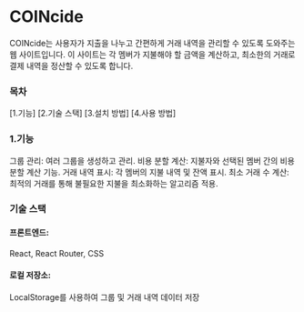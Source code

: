 # COINcide
COINcide는 사용자가 지출을 나누고 간편하게 거래 내역을 관리할 수 있도록 도와주는 웹 사이트입니다. 이 사이트는 각 멤버가 지불해야 할 금액을 계산하고, 최소한의 거래로 결제 내역을 정산할 수 있도록 합니다.


### 목차
[1.기능]
[2.기술 스택]
[3.설치 방법]
[4.사용 방법]


### 1.기능
그룹 관리: 여러 그룹을 생성하고 관리.
비용 분할 계산: 지불자와 선택된 멤버 간의 비용 분할 계산 기능.
거래 내역 표시: 각 멤버의 지불 내역 및 잔액 표시.
최소 거래 수 계산: 최적의 거래를 통해 불필요한 지불을 최소화하는 알고리즘 적용.


### 기술 스택
#### 프론트엔드:
React, React Router, CSS
#### 로컬 저장소:
LocalStorage를 사용하여 그룹 및 거래 내역 데이터 저장
